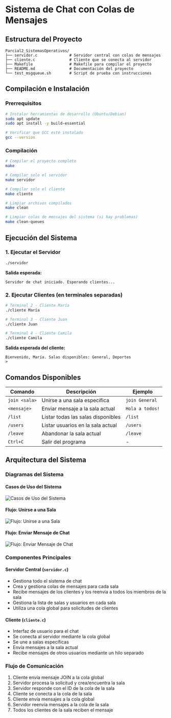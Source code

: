 # Sistema de Chat con Colas de Mensajes


## Estructura del Proyecto

```
Parcial2_SistemasOperativos/
├── servidor.c              # Servidor central con colas de mensajes
├── cliente.c               # Cliente que se conecta al servidor
├── Makefile                # Makefile para compilar el proyecto
├── README.md               # Documentación del proyecto
└── test_msgqueue.sh        # Script de prueba con instrucciones
```

## Compilación e Instalación

### Prerrequisitos

```bash
# Instalar herramientas de desarrollo (Ubuntu/Debian)
sudo apt update
sudo apt install -y build-essential

# Verificar que GCC esté instalado
gcc --version
```

### Compilación

```bash
# Compilar el proyecto completo
make

# Compilar solo el servidor
make servidor

# Compilar solo el cliente
make cliente

# Limpiar archivos compilados
make clean

# Limpiar colas de mensajes del sistema (si hay problemas)
make clean-queues
```

## Ejecución del Sistema

### 1. Ejecutar el Servidor

```bash
./servidor
```

**Salida esperada:**
```
Servidor de chat iniciado. Esperando clientes...
```

### 2. Ejecutar Clientes (en terminales separadas)

```bash
# Terminal 2 - Cliente María
./cliente María

# Terminal 3 - Cliente Juan  
./cliente Juan

# Terminal 4 - Cliente Camila
./cliente Camila
```

**Salida esperada del cliente:**
```
Bienvenido, María. Salas disponibles: General, Deportes
>
```

## Comandos Disponibles

| Comando | Descripción | Ejemplo |
|---------|-------------|---------|
| `join <sala>` | Unirse a una sala específica | `join General` |
| `<mensaje>` | Enviar mensaje a la sala actual | `Hola a todos!` |
| `/list` | Listar todas las salas disponibles | `/list` |
| `/users` | Listar usuarios en la sala actual | `/users` |
| `/leave` | Abandonar la sala actual | `/leave` |
| `Ctrl+C` | Salir del programa | - |


## Arquitectura del Sistema

### Diagramas del Sistema

#### Casos de Uso del Sistema
![Casos de Uso del Sistema](https://github.com/matiasmm/Parcial2_SistemasOperativos/blob/main/diagramas/casos_de_uso.png)

#### Flujo: Unirse a una Sala
![Flujo: Unirse a una Sala](https://github.com/matiasmm/Parcial2_SistemasOperativos/blob/main/diagramas/flujo_unirse_sala.png)

#### Flujo: Enviar Mensaje de Chat
![Flujo: Enviar Mensaje de Chat](https://github.com/matiasmm/Parcial2_SistemasOperativos/blob/main/diagramas/flujo_enviar_mensaje.png)

### Componentes Principales

#### Servidor Central (`servidor.c`)
- Gestiona todo el sistema de chat
- Crea y gestiona colas de mensajes para cada sala
- Recibe mensajes de los clientes y los reenvía a todos los miembros de la sala
- Gestiona la lista de salas y usuarios en cada sala
- Utiliza una cola global para solicitudes de clientes

#### Cliente (`cliente.c`)
- Interfaz de usuario para el chat
- Se conecta al servidor mediante la cola global
- Se une a salas específicas
- Envía mensajes a la sala actual
- Recibe mensajes de otros usuarios mediante un hilo separado

### Flujo de Comunicación

1. Cliente envía mensaje JOIN a la cola global
2. Servidor procesa la solicitud y crea/encuentra la sala
3. Servidor responde con el ID de la cola de la sala
4. Cliente se conecta a la cola de la sala
5. Cliente envía mensajes a la cola global
6. Servidor reenvía mensajes a la cola de la sala
7. Todos los clientes de la sala reciben el mensaje

